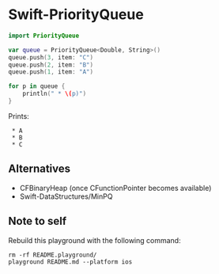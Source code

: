 # Swift-PriorityQueue

```swift
import PriorityQueue

var queue = PriorityQueue<Double, String>()
queue.push(3, item: "C")
queue.push(2, item: "B")
queue.push(1, item: "A")

for p in queue {
    println(" * \(p)")
}
```

Prints:

     * A
     * B
     * C

## Alternatives

* CFBinaryHeap (once CFunctionPointer becomes available)
* Swift-DataStructures/MinPQ

## Note to self

Rebuild this playground with the following command:

    rm -rf README.playground/
    playground README.md --platform ios
